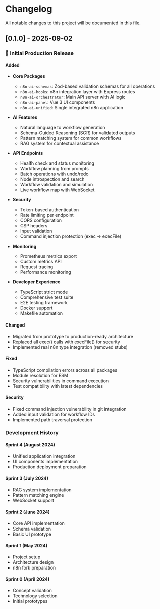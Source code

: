 # Changelog

All notable changes to this project will be documented in this file.

## [0.1.0] - 2025-09-02

### 🎉 Initial Production Release

#### Added
- **Core Packages**
  - `n8n-ai-schemas`: Zod-based validation schemas for all operations
  - `n8n-ai-hooks`: n8n integration layer with Express routes
  - `n8n-ai-orchestrator`: Main API server with AI logic
  - `n8n-ai-panel`: Vue 3 UI components
  - `n8n-ai-unified`: Single integrated n8n application

- **AI Features**
  - Natural language to workflow generation
  - Schema-Guided Reasoning (SGR) for validated outputs
  - Pattern matching system for common workflows
  - RAG system for contextual assistance

- **API Endpoints**
  - Health check and status monitoring
  - Workflow planning from prompts
  - Batch operations with undo/redo
  - Node introspection and search
  - Workflow validation and simulation
  - Live workflow map with WebSocket

- **Security**
  - Token-based authentication
  - Rate limiting per endpoint
  - CORS configuration
  - CSP headers
  - Input validation
  - Command injection protection (exec → execFile)

- **Monitoring**
  - Prometheus metrics export
  - Custom metrics API
  - Request tracing
  - Performance monitoring

- **Developer Experience**
  - TypeScript strict mode
  - Comprehensive test suite
  - E2E testing framework
  - Docker support
  - Makefile automation

#### Changed
- Migrated from prototype to production-ready architecture
- Replaced all exec() calls with execFile() for security
- Implemented real n8n type integration (removed stubs)

#### Fixed
- TypeScript compilation errors across all packages
- Module resolution for ESM
- Security vulnerabilities in command execution
- Test compatibility with latest dependencies

#### Security
- Fixed command injection vulnerability in git integration
- Added input validation for workflow IDs
- Implemented path traversal protection

### Development History

#### Sprint 4 (August 2024)
- Unified application integration
- UI components implementation
- Production deployment preparation

#### Sprint 3 (July 2024)
- RAG system implementation
- Pattern matching engine
- WebSocket support

#### Sprint 2 (June 2024)
- Core API implementation
- Schema validation
- Basic UI prototype

#### Sprint 1 (May 2024)
- Project setup
- Architecture design
- n8n fork preparation

#### Sprint 0 (April 2024)
- Concept validation
- Technology selection
- Initial prototypes